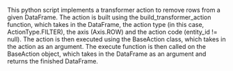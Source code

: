 This python script implements a transformer action to remove rows from a given DataFrame. The action is built using the build_transformer_action function, which takes in the DataFrame, the action type (in this case, ActionType.FILTER), the axis (Axis.ROW) and the action code (entity_id != null). The action is then executed using the BaseAction class, which takes in the action as an argument. The execute function is then called on the BaseAction object, which takes in the DataFrame as an argument and returns the finished DataFrame.
